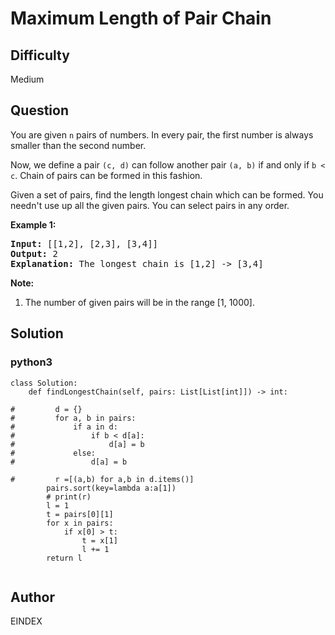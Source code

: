 # Maximum Length of Pair Chain

## Difficulty
Medium

## Question
<p>
You are given <code>n</code> pairs of numbers. In every pair, the first number is always smaller than the second number.
</p>

<p>
Now, we define a pair <code>(c, d)</code> can follow another pair <code>(a, b)</code> if and only if <code>b < c</code>. Chain of pairs can be formed in this fashion. 
</p>

<p>
Given a set of pairs, find the length longest chain which can be formed. You needn't use up all the given pairs. You can select pairs in any order.
</p>


<p><b>Example 1:</b><br />
<pre>
<b>Input:</b> [[1,2], [2,3], [3,4]]
<b>Output:</b> 2
<b>Explanation:</b> The longest chain is [1,2] -> [3,4]
</pre>
</p>

<p><b>Note:</b><br>
<ol>
<li>The number of given pairs will be in the range [1, 1000].</li>
</ol>
</p>

## Solution
### python3
```python3
class Solution:
    def findLongestChain(self, pairs: List[List[int]]) -> int:
        
#         d = {}
#         for a, b in pairs:
#             if a in d: 
#                 if b < d[a]:
#                     d[a] = b
#             else:
#                 d[a] = b
            
#         r =[(a,b) for a,b in d.items()]
        pairs.sort(key=lambda a:a[1])
        # print(r)
        l = 1
        t = pairs[0][1]
        for x in pairs:
            if x[0] > t:
                t = x[1]
                l += 1
        return l
                
```

## Author
EINDEX